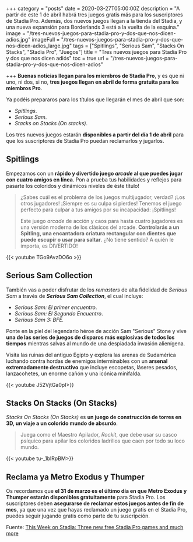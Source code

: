 +++
category = "posts"
date = 2020-03-27T05:00:00Z
description = "A partir de este 1 de abril habrá tres juegos gratis más para los suscriptores de Stadia Pro. Además, dos nuevos juegos llegan a la tienda del Stadia, y una nueva expansión para Borderlands 3 está a la vuelta de la esquina."
image = "/tres-nuevos-juegos-para-stadia-pro-y-dos-que-nos-dicen-adios.jpg"
imageFull = "/tres-nuevos-juegos-para-stadia-pro-y-dos-que-nos-dicen-adios_large.jpg"
tags = ["Spitlings", "Serious Sam", "Stacks On Stacks", "Stadia Pro", "Juegos"]
title = "Tres nuevos juegos para Stadia Pro y dos que nos dicen adiós"
toc = true
url = "/tres-nuevos-juegos-para-stadia-pro-y-dos-que-nos-dicen-adios"

+++
**Buenas noticias llegan para los miembros de Stadia Pro**, y es que ni uno, ni dos, si no, **tres juegos llegan en abril de forma gratuita para los miembros Pro**.

Ya podéis prepararos para los títulos que llegarán el mes de abril que son:

* _Spitlings_.
* _Serious Sam_.
* _Stacks on Stacks (On stacks)_.

Los tres nuevos juegos estarán **disponibles a partir del día 1 de abril** para que los suscriptores de Stadia Pro puedan reclamarlos y jugarlos.

## Spitlings

Empezamos con un **rápido y divertido juego _arcade_ al que puedes jugar con cuatro amigos en línea**. Pon a prueba tus habilidades y reflejos para pasarte los coloridos y dinámicos niveles de éste título!

> ¿Sabes cuál es el problema de los juegos multijugador, verdad? ¡Los otros jugadores! ¡Siempre es su culpa si pierdes! Tenemos el juego perfecto para culpar a tus amigos por su incapacidad: ¡Spitlings!
>
> Este juego _arcade_ de acción y caos para hasta cuatro jugadores es una versión moderna de los clásicos del arcade. **Controlarás a un Spitling, una encantadora criatura rectangular con dientes que puede escupir o usar para saltar**. ¿No tiene sentido? A quién le importa, es DIVERTIDO!

<div class="u-youtube">
{{< youtube TGo9AvzDO6o >}}
</div>

## Serious Sam Collection

También vas a poder disfrutar de los _remasters_ de alta fidelidad de _Serious Sam_ a través de **_Serious Sam Collection_**, el cual incluye:

* _Serious Sam: El primer encuentro_.
* _Serious Sam: El Segundo Encuentro_.
* _Serious Sam 3: BFE._

Ponte en la piel del legendario héroe de acción Sam "Serious" Stone y vive **una de las series de juegos de disparos más explosivas de todos los tiempos** mientras salvas al mundo de una despiadada invasión alienígena.

Visita las ruinas del antiguo Egipto y explora las arenas de Sudamérica luchando contra hordas de enemigos interminables con un **arsenal extremadamente destructivo** que incluye escopetas, láseres pesados, lanzacohetes, un enorme cañón y una icónica minifalda.

<div class="u-youtube">
{{< youtube J52VjtGa0pI>}}
</div>

## Stacks On Stacks (On Stacks)

_Stacks On Stacks (On Stacks)_ es **un juego de construcción de torres en 3D, un viaje a un colorido mundo de absurdo**.

> Juega como el Maestro Apilador, _Rockit_, que debe usar su casco psíquico para apilar los coloridos ladrillos que caen por todo su loco mundo.

<div class="u-youtube">
{{< youtube tu-_1blRpBM>}}
</div>

## Reclama ya Metro Exodus y Thumper

Os recordamos que **el 31 de marzo es el último día en que Metro Exodus y Thumper estarán disponibles gratuitamente** para Stadia Pro. Los suscriptores deben **asegurarse de reclamar estos juegos antes de fin de mes**, ya que una vez que hayas reclamado un juego gratis en el Stadia Pro, puedes seguir jugando gratis como parte de tu suscripción.

<p class="st-Article-contentSource">Fuente: <a class="u-anchor" href="https://community.stadia.com/t5/Stadia-Community-Blog/This-Week-on-Stadia-Three-new-free-Stadia-Pro-games-and-much/ba-p/17880" target="_blank" rel="nofollow noopener">This Week on Stadia: Three new free Stadia Pro games and much more</a></p>